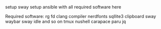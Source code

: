 setup sway
setup ansible with all required software here

Required software:
rg
fd
clang compiler
nerdfonts
sqllite3
clipboard
sway
waybar
sway idle and so on
tmux
nushell
carapace
paru
jq
